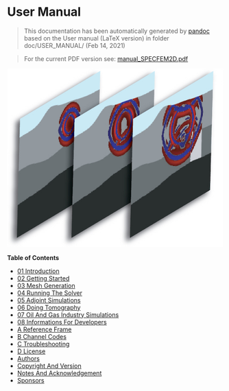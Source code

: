 User Manual
===========
> This documentation has been automatically generated by [pandoc](http://www.pandoc.org)
> based on the User manual (LaTeX version) in folder doc/USER_MANUAL/
> (Feb 14, 2021)

>
> For the current PDF version see: [manual_SPECFEM2D.pdf](https://github.com/geodynamics/specfem2d/raw/devel/doc/USER_MANUAL/manual_SPECFEM2D.pdf)
>

![SPECFEM2D](figures/specfem2d.jpg "SPECFEM2D screenshot")

**Table of Contents**

- [01 Introduction](01_introduction.md)
- [02 Getting Started](02_getting_started.md)
- [03 Mesh Generation](03_mesh_generation.md)
- [04 Running The Solver](04_running_the_solver.md)
- [05 Adjoint Simulations](05_adjoint_simulations.md)
- [06 Doing Tomography](06_doing_tomography.md)
- [07 Oil And Gas Industry Simulations](07_oil_and_gas_industry_simulations.md)
- [08 Informations For Developers](08_informations_for_developers.md)
- [A Reference Frame](A_reference_frame.md)
- [B Channel Codes](B_channel_codes.md)
- [C Troubleshooting](C_troubleshooting.md)
- [D License](D_license.md)
- [Authors](authors.md)
- [Copyright And Version](copyright_and_version.md)
- [Notes And Acknowledgement](notes_and_acknowledgement.md)
- [Sponsors](sponsors.md)
